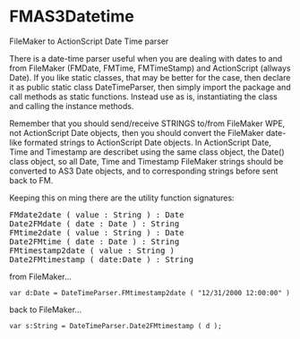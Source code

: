 FMAS3Datetime
=============

FileMaker to ActionScript Date Time parser





There is a date-time parser useful when you are dealing with dates to and from FileMaker (FMDate, FMTime, FMTimeStamp) and ActionScript (allways Date). If you like static classes, that may be better for the case, then declare it as public static class DateTimeParser, then simply import the package and call methods as static functions. Instead use as is, instantiating the class and calling the instance methods.
 
Remember that you should send/receive STRINGS to/from FileMaker WPE, not ActionScript Date objects, then you should convert the FileMaker date-like formated strings to ActionScript Date objects. In ActionScript Date, Time and Timestamp are describet using the same class object, the Date() class object, so all Date, Time and Timestamp FileMaker strings should be converted to AS3 Date objects, and to corresponding strings before sent back to FM.


Keeping this on ming there are the utility function signatures:

<pre>
FMdate2date ( value : String ) : Date
Date2FMdate ( date : Date ) : String
FMtime2date ( value : String ) : Date
Date2FMtime ( date : Date ) : String
FMtimestamp2date ( value : String )
Date2FMtimestamp ( date:Date ) : String
</pre>


from FileMaker...

```AS3
var d:Date = DateTimeParser.FMtimestamp2date ( "12/31/2000 12:00:00" )
```

back to FileMaker...

```AS3
var s:String = DateTimeParser.Date2FMtimestamp ( d );
```


